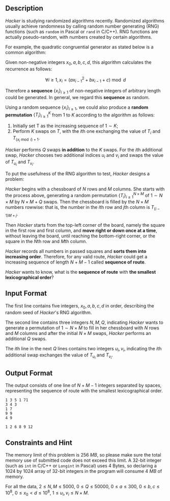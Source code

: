 ## Description

*Hacker* is studying randomized algorithms recently. Randomized algorithms usually achieve randomness by calling random number generating (RNG) functions (such as `random` in Pascal or `rand` in C/C++). RNG functions are actually pseudo-random, with numbers created by certain algorithms.

For example, the quadratic congruential generator as stated below is a common algorithm:

Given non-negative integers $x_0,a,b,c,d$, this algorithm calculates the recurrence as follows:

$$\forall i \geq 1, x_i = ( ax_{i-1}^2+bx_{i-1}+c ) \bmod d$$

Therefore a **sequence** $\{x_i\}_{i \geq 1}$ of non-negative integers of arbitrary length could be generated. In general, we regard this **sequence** as random.

Using a random sequence $\{x_i\}_{i \geq 1}$, we could also produce a **random permutation** $\{T_i\}_{i \geq 1}^K$ from $1$ to $K$ according to the algorithm as follows:

1. Initially set T as the increasing sequence of $1 \sim K$;
2. Perform $K$ swaps on $T$, with the $i$th one exchanging the value of $T_i$ and $T_{(x_i \bmod i)+1}$.

*Hacker* performs $Q$ swaps **in addition** to the $K$ swaps. For the $i$th additional swap, *Hacker* chooses two additional indices $u_i$ and $v_i$ and swaps the value of $T_{u_i}$ and $T_{v_i}$.

To put the usefulness of the RNG algorithm to test, *Hacker* designs a problem:

*Hacker* begins with a chessboard of $N$ rows and $M$ columns. She starts with the process above, generating a random permutation $\{T_i\}_{i \geq 1}^{N \times M}$ of $1 \sim N \times M$ by $N \times M + Q$ swaps. Then the chessboard is filled by the $N \times M$ numbers rowwise: that is, the number in the $i$th row and $j$th column is $T_{(i-1)M+j}$.

Then *Hacker* starts from the top-left corner of the board, namely the square in the first row and first column, and **move right or down once at a time**, without leaving the board, until reaching the bottom-right corner, or the square in the $N$th row and $M$th column.

*Hacker* records all numbers in passed squares and **sorts them into increasing order**. Therefore, for any valid route, *Hacker* could get a increasing sequence of length $N+M-1$ called **sequence of route**.

*Hacker* wants to know, what is the **sequence of route** with **the smallest lexicographical order**?


## Input Format

The first line contains five integers, $x_0,a,b,c,d$ in order, describing the random seed of *Hacker*'s RNG algorithm.

The second line contains three integers $N,M,Q$, indicating *Hacker* wants to generate a permutation of $1 \sim N \times M$ to fill in her chessboard with $N$ rows and $M$ columns and after the initial $N \times M$ swaps, *Hacker* performs an additional $Q$ swaps.

The $i$th line in the next $Q$ lines contains two integers $u_i,v_i$, indicating the $i$th additional swap exchanges the value of $T_{u_i}$ and $T_{v_i}$.

## Output Format

The output consists of one line of $N+M-1$ integers separated by spaces, representing the sequence of route with the smallest lexicographical order.

```input1
1 3 5 1 71
3 4 3
1 7
9 9
4 9
```
```output1
1 2 6 8 9 12
```

## Constraints and Hint

The memory limit of this problem is $256\ MB$, so please make sure the total memory use of submitted code does not exceed this limit. A $32$-bit integer (such as `int` in C/C++ or `Longint` in Pascal) uses $4$ Bytes, so declaring a $1024$ by $1024$ array of $32$-bit integers in the program will consume $4\ MB$ of memory.

For all the data, $2 \leq N,M \leq 5000$, $0 \leq Q \leq 50000$, $0 \leq a \leq 300$, $0 \leq b,c \leq 10^8$, $0 \leq x_0 < d \leq 10^8$, $1 \leq u_i,v_i \leq N \times M$.